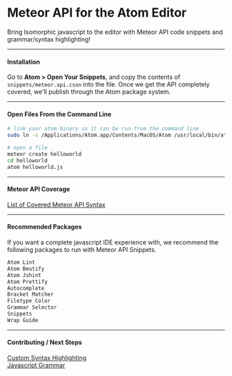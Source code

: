 Meteor API for the Atom Editor
=======================================

Bring Isomorphic javascript to the editor with Meteor API code snippets and grammar/syntax highlighting!  


---------------------------------------
#### Installation  

Go to **Atom > Open Your Snippets**, and copy the contents of ``snippets/meteor.api.cson`` into the file.  Once we get the API completely covered, we'll publish through the Atom package system.  


---------------------------------------
#### Open Files From the Command Line

````sh
# link your atom binary so it can be run from the command line
sudo ln -s /Applications/Atom.app/Contents/MacOS/Atom /usr/local/bin/atom

# open a file
meteor create helloworld
cd helloworld
atom helloworld.js
````

---------------------------------------
#### Meteor API Coverage

[List of Covered Meteor API Syntax](https://github.com/awatson1978/meteor-api-for-atom-editor/blob/master/api.md)  


---------------------------------------
#### Recommended Packages  

If you want a complete javascript IDE experience with, we recommend the following packages to run with Meteor API Snippets. 

````sh
Atom Lint
Atom Beutify
Atom Jshint
Atom Prettify
Autocomplete
Bracket Matcher
Filetype Color
Grammar Selector
Snippets
Wrap Guide
````

---------------------------------------
#### Contributing / Next Steps

[Custom Syntax Highlighting](http://blog.gaku.net/create-a-custom-syntax-highlighting-with-atom-editor/)  
[Javascript Grammar](https://github.com/atom/language-javascript/blob/master/grammars/javascript.cson)  
